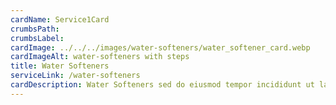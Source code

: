 ```yaml
---
cardName: Service1Card
crumbsPath: 
crumbsLabel: 
cardImage: ../../../images/water-softeners/water_softener_card.webp
cardImageAlt: water-softeners with steps
title: Water Softeners
serviceLink: /water-softeners
cardDescription: Water Softeners sed do eiusmod tempor incididunt ut labore et dolore 
---
```

